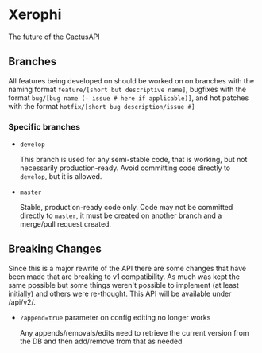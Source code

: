 # Xerophi
The future of the CactusAPI

## Branches
All features being developed on should be worked on on branches with the naming
format `feature/[short but descriptive name]`, bugfixes with the format
`bug/[bug name (- issue # here if applicable)]`, and hot patches with the format
`hotfix/[short bug description/issue #]`

### Specific branches
- `develop`
 
  This branch is used for any semi-stable code, that is working, but not
  necessarily production-ready. Avoid committing code directly to `develop`,
  but it is allowed.

- `master`

  Stable, production-ready code only. Code may not be committed directly to
  `master`, it must be created on another branch and a merge/pull request
  created.



## Breaking Changes
Since this is a major rewrite of the API there are some changes that have been
made that are breaking to v1 compatibility. As much was kept the same possible
but some things weren't possible to implement (at least initially) and others
were re-thought. This API will be available under /api/v2/.

- `?append=true` parameter on config editing no longer works
    
  Any appends/removals/edits need to retrieve the current version from the DB and then add/remove from that as needed